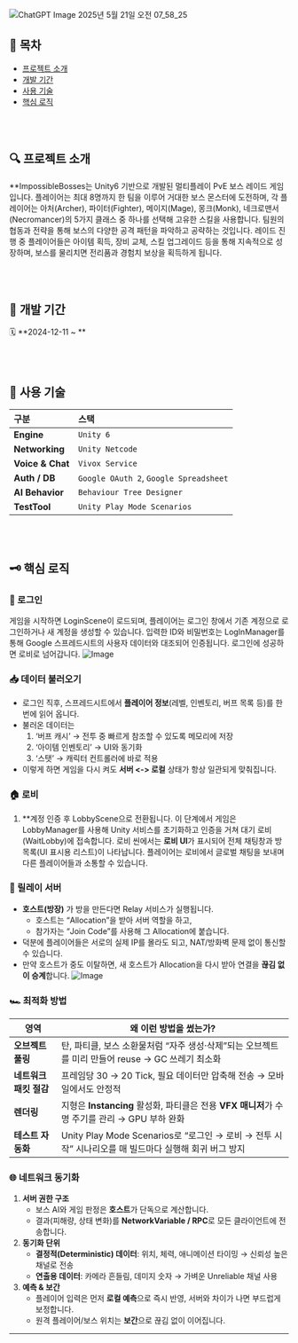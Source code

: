 ![ChatGPT Image 2025년 5월 21일 오전 07_58_25](https://github.com/user-attachments/assets/78780fee-a54d-4b52-90dc-0bca75f68ba7)
## 📘 목차
- [프로젝트 소개](#프로젝트-소개)
- [개발 기간](#개발-기간)
- [사용 기술](#사용-기술)
- [핵심 로직](#핵심-로직)


<br/>
<br/>

## 🔍 프로젝트 소개
**ImpossibleBosses는 Unity6 기반으로 개발된 멀티플레이 PvE 보스 레이드 게임입니다. 플레이어는 최대 8명까지 한 팀을 이루어 거대한 보스 몬스터에 도전하며, 각 플레이어는 아처(Archer), 파이터(Fighter), 메이지(Mage), 몽크(Monk), 네크로맨서(Necromancer)의 5가지 클래스 중 하나를 선택해 고유한 스킬을 사용합니다. 
팀원의 협동과 전략을 통해 보스의 다양한 공격 패턴을 파악하고 공략하는 것입니다. 레이드 진행 중 플레이어들은 아이템 획득, 장비 교체, 스킬 업그레이드 등을 통해 지속적으로 성장하며, 보스를 물리치면 전리품과 경험치 보상을 획득하게 됩니다. 


<br/>
<br/>


## 📆 개발 기간
🗓 **2024-12-11 ~ **


<br/>
<br/>

## 🔧 사용 기술
| 구분 | 스택 |
|:--|:--|
| **Engine** | `Unity 6` |
| **Networking** | `Unity Netcode` |
| **Voice & Chat** | `Vivox Service` |
| **Auth / DB** | `Google OAuth 2`, `Google Spreadsheet` |
| **AI Behavior** | `Behaviour Tree Designer` |
| **TestTool** | `Unity Play Mode Scenarios` |


<br/>
<br/>

## 🗝 핵심 로직

### 🔐 로그인
게임을 시작하면 LoginScene이 로드되며, 
플레이어는 로그인 창에서 기존 계정으로 로그인하거나 새 계정을 생성할 수 있습니다. 
입력한 ID와 비밀번호는 LogInManager를 통해 Google 스프레드시트의 사용자 데이터와 대조되어 인증됩니다. 
로그인에 성공하면 로비로 넘어갑니다.
![Image](https://github.com/user-attachments/assets/acc72412-c500-49c4-8d64-7f26c8e4a62e)


### 📥 데이터 불러오기
- 로그인 직후, 스프레드시트에서 **플레이어 정보**(레벨, 인벤토리, 버프 목록 등)를 한 번에 읽어 옵니다.  
- 불러온 데이터는  
  1) ‘버프 캐시’ → 전투 중 빠르게 참조할 수 있도록 메모리에 저장  
  2) ‘아이템 인벤토리’ → UI와 동기화  
  3) ‘스탯’ → 캐릭터 컨트롤러에 바로 적용  
- 이렇게 하면 게임을 다시 켜도 **서버 <-> 로컬** 상태가 항상 일관되게 맞춰집니다.


### 🏠 로비
1. **계정 인증 후 LobbyScene으로 전환됩니다.
이 단계에서 게임은 LobbyManager를 사용해
Unity 서비스를 초기화하고 인증을 거쳐 대기 로비(WaitLobby)에 접속합니다.
로비 씬에서는 **로비 UI**가 표시되어 전체 채팅창과 방 목록(UI 표시용 리스트)이 나타납니다. 플레이어는 로비에서 글로벌 채팅을 보내며 다른 플레이어들과 소통할 수 있습니다. 


### 🔗 릴레이 서버
- **호스트(방장)** 가 방을 만든다면 Relay 서비스가 실행됩니다.  
  - 호스트는 “Allocation”을 받아 서버 역할을 하고,  
  - 참가자는 “Join Code”를 사용해 그 Allocation에 붙습니다.  
- 덕분에 플레이어들은 서로의 실제 IP를 몰라도 되고, NAT/방화벽 문제 없이 통신할 수 있습니다.  
- 만약 호스트가 중도 이탈하면, 새 호스트가 Allocation을 다시 받아 연결을 **끊김 없이 승계**합니다.
![Image](https://github.com/user-attachments/assets/24e4cb53-1ba9-4500-9ddb-59168fc3628e)



### 🏎️ 최적화 방법
| 영역 | 왜 이런 방법을 썼는가? |
|------|-----------------------|
| **오브젝트 풀링** | 탄, 파티클, 보스 소환물처럼 “자주 생성·삭제”되는 오브젝트를 미리 만들어 reuse → GC 쓰레기 최소화 |
| **네트워크 패킷 절감** | 프레임당 30 → 20 Tick, 필요 데이터만 압축해 전송 → 모바일에서도 안정적 |
| **렌더링** | 지형은 **Instancing** 활성화, 파티클은 전용 **VFX 매니저**가 수명 주기를 관리 → GPU 부하 완화 |
| **테스트 자동화** | Unity Play Mode Scenarios로 “로그인 → 로비 → 전투 시작” 시나리오를 매 빌드마다 실행해 회귀 버그 방지 |



### 🌐 네트워크 동기화
1. **서버 권한 구조**  
   - 보스 AI와 게임 판정은 **호스트**가 단독으로 계산합니다.  
   - 결과(피해량, 상태 변화)를 **NetworkVariable / RPC**로 모든 클라이언트에 전송합니다.
2. **동기화 단위**  
   - **결정적(Deterministic) 데이터**: 위치, 체력, 애니메이션 타이밍 → 신뢰성 높은 채널로 전송  
   - **연출용 데이터**: 카메라 흔들림, 데미지 숫자 → 가벼운 Unreliable 채널 사용
3. **예측 & 보간**  
   - 플레이어 입력은 먼저 **로컬 예측**으로 즉시 반영, 서버와 차이가 나면 부드럽게 보정합니다.  
   - 원격 플레이어/보스 위치는 **보간**으로 끊김 없이 이어집니다.

---

